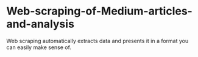 # Web-scraping-of-Medium-articles-and-analysis

Web scraping automatically extracts data and presents it in a format you can easily make sense of.
